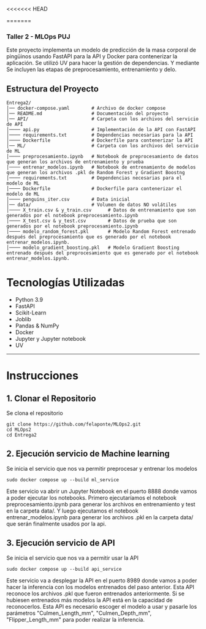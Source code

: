 <<<<<<< HEAD

=======
### Taller 2 - MLOps PUJ

Este proyecto implementa un modelo de predicción de la masa corporal de pingüinos usando FastAPI para la API y Docker para contenerizar la aplicación. Se utilizó UV para hacer la gestión de dependencias. Y mediante Se incluyen las etapas de preprocesamiento, entrenamiento y delo.

## Estructura del Proyecto

```
Entrega2/
│── docker-compose.yaml        # Archivo de docker compose
│── README.md                  # Documentación del proyecto
│── API/                       # Carpeta con los archivos del servicio de API
│──── api.py                   # Implementación de la API con FastAPI
│──── requirements.txt         # Dependencias necesarias para la API
│──── Dockerfile               # Dockerfile para contenerizar la API
│── ML/                        # Carpeta con los archivos del servicio de ML
│──── preprocesamiento.ipynb   # Notebook de preprocesamiento de datos que generan los archivos de entrenamiento y prueba
│──── entrenar_modelos.ipynb   # Notebook de entrenamiento de modelos que generan los archivos .pkl de Random Forest y Gradient Boostng
│──── requirements.txt         # Dependencias necesarias para el modelo de ML
│──── Dockerfile               # Dockerfile para contenerizar el modelo de ML
│──── penguins_iter.csv        # Data inicial
│── data/                      # Volumen de datos NO volátiles
│──── X_train.csv & y_train.csv      # Datos de entrenamiento que son generados por el notebook preprocesamiento.ipynb
│──── X_test.csv & y_test.csv        # Datos de prueba que son generados por el notebook preprocesamiento.ipynb
|──── modelo_random_forest.pkl       # Modelo Random Forest entrenado después del preprocesamiento que es generado por el notebook entrenar_modelos.ipynb.
│──── modelo_gradient_boosting.pkl   # Modelo Gradient Boosting entrenado después del preprocesamiento que es generado por el notebook entrenar_modelos.ipynb.

```
# Tecnologías Utilizadas

- Python 3.9
- FastAPI
- Scikit-Learn
- Joblib
- Pandas & NumPy
- Docker
- Jupyter y Jupyter notebook
- UV

---
# Instrucciones

## 1. Clonar el Repositorio
Se clona el repositorio
```
git clone https://github.com/felaponte/MLOps2.git
cd MLOps2
cd Entrega2
```
## 2. Ejecución servicio de Machine learning
Se inicia el servicio que nos va permitir preprocesar y entrenar los modelos
```
sudo docker compose up --build ml_service
```
Este servicio va abrir un Jupyter Notebook en el puerto 8888 donde vamos a poder ejecutar los notebooks.
Primero ejecutaríamos el notebook preprocesamiento.ipynb para generar los archivos en entrenamiento y test en la carpeta data/.
Y luego ejecutamos el notebook entrenar_modelos.ipynb para generar los archivos .pkl en la carpeta data/ que serán finalmente usados por la api.

## 3. Ejecución servicio de API
Se inicia el servicio que nos va a permitir usar la API
```
sudo docker compose up --build api_service
```
Este servicio va a desplegar la API en el puerto 8989 donde vamos a poder hacer la inferencia con los modelos entrenados del paso anterior.
Esta API reconoce los archivos .pkl que fueron entrenados anteriormente. Si se hubiesen entrenados más modelos la API está en la capacidad de reconocerlos.
Esta API es necesario escoger el modelo a usar y pasarle los parámetros "Culmen_Length_mm", "Culmen_Depth_mm", "Flipper_Length_mm" para poder realizar la inferencia.



